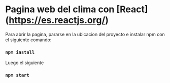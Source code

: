 # Pagina web del clima con [React] (https://es.reactjs.org/)

Para abrir la pagina, pararse en la ubicacion del proyecto e instalar npm con el siguiente comando:

### `npm install`

Luego el siguiente

### `npm start`